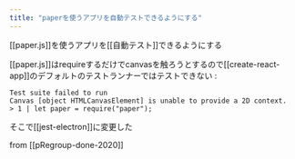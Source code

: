 ```yaml
---
title: "paperを使うアプリを自動テストできるようにする"
---
```


[[paper.js]]を使うアプリを[[自動テスト]]できるようにする

[[paper.js]]はrequireするだけでcanvasを触ろうとするので[[create-react-app]]のデフォルトのテストランナーではテストできない
:

```
Test suite failed to run
Canvas [object HTMLCanvasElement] is unable to provide a 2D context.
> 1 | let paper = require("paper");
```


そこで[[jest-electron]]に変更した

from [[pRegroup-done-2020]]
